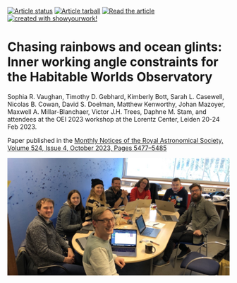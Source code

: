 <a href="https://github.com/mkenworthy/HWObows/actions/workflows/build.yml"><img src="https://github.com/mkenworthy/HWObows/actions/workflows/build.yml/badge.svg?branch=main" alt="Article status"/></a>
<a href="https://github.com/mkenworthy/HWObows/raw/main-pdf/arxiv.tar.gz"><img src="https://img.shields.io/badge/article-tarball-blue.svg?style=flat" alt="Article tarball"/></a>
<a href="https://github.com/mkenworthy/HWObows/raw/main-pdf/ms.pdf"><img src="https://img.shields.io/badge/article-pdf-blue.svg?style=flat" alt="Read the article"/></a>
<a href="https://github.com/showyourwork/showyourwork"><img src="https://img.shields.io/badge/created%20with-showyourwork!-ff0000" alt="created with showyourwork!"></a>

# Chasing rainbows and ocean glints: Inner working angle constraints for the Habitable Worlds Observatory

Sophia R. Vaughan, Timothy D. Gebhard, Kimberly Bott, Sarah L. Casewell, Nicolas B. Cowan, David S. Doelman, Matthew Kenworthy, Johan Mazoyer, Maxwell A. Millar-Blanchaer, Victor J.H. Trees, Daphne M. Stam, and attendees at the OEI 2023 workshop at the Lorentz Center, Leiden 20-24 Feb 2023.

Paper published in the [Monthly Notices of the Royal Astronomical Society, Volume 524, Issue 4, October 2023, Pages 5477–5485](https://doi.org/10.1093/mnras/stad2127)

![Group of happy writers at the Lorentz Center](https://github.com/mkenworthy/HWObows/blob/7ead7526e00d096a354483ca529f5fb503c83253/2023-02-22_HWObows_writers_at_OEI.jpg "Writers at the Lorentz Center")
